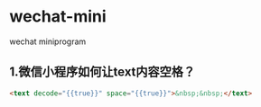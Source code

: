 # wechat-mini
wechat miniprogram
## 1.微信小程序如何让text内容空格？

```html
<text decode="{{true}}" space="{{true}}">&nbsp;&nbsp;</text>
```
